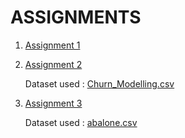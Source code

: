 # ASSIGNMENTS

1. [Assignment 1](https://github.com/IBM-EPBL/IBM-Project-38740-1660385095/blob/main/Assignment_1_VIDHYAMBIKA_SR.ipynb)
2. [Assignment 2](https://github.com/IBM-EPBL/IBM-Project-38740-1660385095/blob/main/ASSIGNMENTS/Team%20Lead-S_R_Vidhyambika/ASSIGNMENT2_S_R_VIDHYAMBIKA.ipynb)

      Dataset used : [Churn_Modelling.csv](https://github.com/IBM-EPBL/IBM-Project-38740-1660385095/blob/main/ASSIGNMENTS/Team%20Lead-S_R_Vidhyambika/Churn_Modelling.csv)
3. [Assignment 3](https://github.com/IBM-EPBL/IBM-Project-38740-1660385095/blob/main/ASSIGNMENTS/Team%20Lead-S_R_Vidhyambika/ASSIGNMENT3_S_R_VIDHYAMBIKA.ipynb)

      Dataset used : [abalone.csv](https://github.com/IBM-EPBL/IBM-Project-38740-1660385095/blob/main/ASSIGNMENTS/Team%20Lead-S_R_Vidhyambika/abalone.csv)
